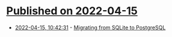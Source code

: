 # [Published on 2022-04-15](index.md)

* [2022-04-15, 10:42:31](https://news.ycombinator.com/item?id=31038614) - [Migrating from SQLite to PostgreSQL](https://bytebase.com/blog/database-migration-sqlite-to-postgresql)
